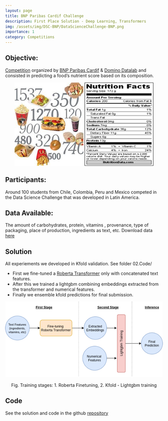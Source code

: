 ```yaml
---
layout: page
title: BNP Paribas Cardif Challenge
description: First Place Solution - Deep Learning, Transformers 
img: /assets/img/DSC-BNP/DataScienceChallenge-BNP.png
importance: 1
category: Competitions
---
```

## Objective: 
[Competition](https://www.dominodatalab.com/blog/what-can-100-data-scientists-do-in-one-week-answer-a-lot) organized by [BNP Paribas Cardif](https://www.bnpparibascardif.com/en/) & [Domino Datalab](https://www.dominodatalab.com/) and consisted in predicting a food’s nutrient score based on its composition.

<p align="center">
    <img src="/assets/img/DSC-BNP/figure_nutrition.jpg" height = 265 width = 220 style="max-width: 100%"
    />
    <img src="/assets/img/DSC-BNP/nutrition_idx.gif" height = 265 width = 220 style="max-width: 100%"
    />
</p>

## Participants: 
Around 100 students from Chile, Colombia, Peru and Mexico competed in the Data Science Challenge that was developed in Latin America.


## Data Available: 
The amount of carbohydrates, protein, vitamins , provenance, type of packaging, place of production, ingredients as text, etc. Download data [here](https://drive.google.com/drive/folders/1zkY4LemQTTp23WtrIVcA5II_zoUwFmV2?usp=sharing)


## Solution
All experiements we developed in Kfold validation. See folder 02.Code/ 
+  First we fine-tuned a [Roberta Transformer](https://arxiv.org/abs/1907.11692) only with concatenated text features.
+ After this we trained a lightgbm combining embeddings extracted from the transformer and numerical features.
+ Finally we ensemble kfold predictions for final submission.

<p align="center">
    <img src="/assets/img/DSC-BNP/BNP-Training-stages.png" style="max-width: 100%" />
</p>
<p align = "center">
Fig. Training stages: 1. Roberta Finetuning, 2. Kfold - Lightgbm training
</p>


## Code
See the solution and code in the github [repository](https://github.com/williamberrios/BNP-Paribas-Cardif-Challenge)